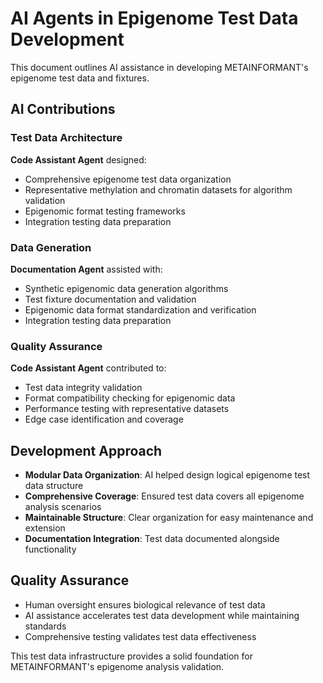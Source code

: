 # AI Agents in Epigenome Test Data Development

This document outlines AI assistance in developing METAINFORMANT's epigenome test data and fixtures.

## AI Contributions

### Test Data Architecture
**Code Assistant Agent** designed:
- Comprehensive epigenome test data organization
- Representative methylation and chromatin datasets for algorithm validation
- Epigenomic format testing frameworks
- Integration testing data preparation

### Data Generation
**Documentation Agent** assisted with:
- Synthetic epigenomic data generation algorithms
- Test fixture documentation and validation
- Epigenomic data format standardization and verification
- Integration testing data preparation

### Quality Assurance
**Code Assistant Agent** contributed to:
- Test data integrity validation
- Format compatibility checking for epigenomic data
- Performance testing with representative datasets
- Edge case identification and coverage

## Development Approach

- **Modular Data Organization**: AI helped design logical epigenome test data structure
- **Comprehensive Coverage**: Ensured test data covers all epigenome analysis scenarios
- **Maintainable Structure**: Clear organization for easy maintenance and extension
- **Documentation Integration**: Test data documented alongside functionality

## Quality Assurance

- Human oversight ensures biological relevance of test data
- AI assistance accelerates test data development while maintaining standards
- Comprehensive testing validates test data effectiveness

This test data infrastructure provides a solid foundation for METAINFORMANT's epigenome analysis validation.
